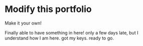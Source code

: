 # Modify this portfolio

Make it your own!

Finally able to have something  in here! only a few days late, but I understand how I am here. got my keys. ready to go.